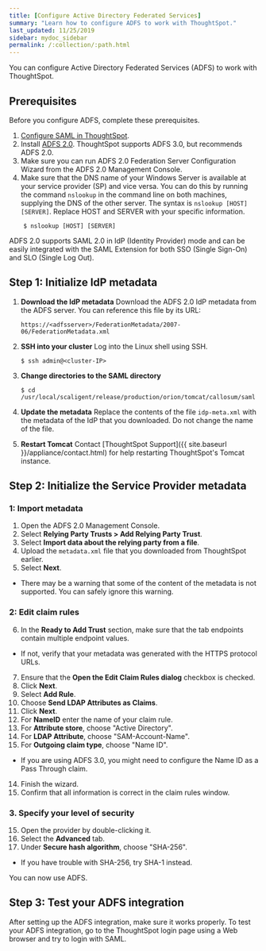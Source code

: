 ```yaml
---
title: [Configure Active Directory Federated Services]
summary: "Learn how to configure ADFS to work with ThoughtSpot."
last_updated: 11/25/2019
sidebar: mydoc_sidebar
permalink: /:collection/:path.html
---
```

You can configure Active Directory Federated Services (ADFS) to work with ThoughtSpot.

## Prerequisites
Before you configure ADFS, complete these prerequisites.

1. [Configure SAML in ThoughtSpot](configure-SAML-with-tscli#).
2. Install [ADFS 2.0](https://www.microsoft.com/en-us/download/details.aspx?id=10909). ThoughtSpot supports ADFS 3.0, but recommends ADFS 2.0.
3. Make sure you can run ADFS 2.0 Federation Server Configuration Wizard from the ADFS 2.0 Management Console.
4. Make sure that the DNS name of your Windows Server is available at your service provider (SP) and vice versa. You can do this by running the command `nslookup` in the command line on both machines, supplying the DNS of the other server. The syntax is `nslookup [HOST] [SERVER]`. Replace HOST and SERVER with your specific information.
```
    $ nslookup [HOST] [SERVER]
```

ADFS 2.0 supports SAML 2.0 in IdP (Identity Provider) mode and can be easily integrated with the SAML Extension for both SSO (Single Sign-On) and SLO (Single Log Out).

## Step 1: Initialize IdP metadata
1. **Download the IdP metadata** Download the ADFS 2.0 IdP metadata from the ADFS server.
   You can reference this file by its URL:

    ```
    https://<adfsserver>/FederationMetadata/2007-06/FederationMetadata.xml
    ```

2. **SSH into your cluster** Log into the Linux shell using SSH.
    ```
    $ ssh admin@<cluster-IP>
    ```
3. **Change directories to the SAML directory**

    ```
    $ cd /usr/local/scaligent/release/production/orion/tomcat/callosum/saml
    ```

4. **Update the metadata** Replace the contents of the file `idp-meta.xml` with the metadata of the IdP that you downloaded.
   Do not change the name of the file.
5. **Restart Tomcat** Contact [ThoughtSpot Support]({{ site.baseurl }}/appliance/contact.html) for help restarting ThoughtSpot's Tomcat instance.

## Step 2: Initialize the Service Provider metadata

### 1: Import metadata
1. Open the ADFS 2.0 Management Console.
2. Select **Relying Party Trusts > Add Relying Party Trust**.
3. Select **Import data about the relying party from a file**.
4. Upload the `metadata.xml` file that you downloaded from ThoughtSpot earlier.
5. Select **Next**.
* There may be a warning that some of the content of the metadata is not supported. You can safely ignore this warning.

### 2: Edit claim rules
6. In the **Ready to Add Trust** section, make sure that the tab endpoints contain multiple endpoint values.
* If not, verify that your metadata was generated with the HTTPS protocol URLs.
7. Ensure that the **Open the Edit Claim Rules dialog** checkbox is checked.
8. Click **Next**.
8. Select **Add Rule**.
9. Choose **Send LDAP Attributes as Claims**.
10. Click **Next**.
10. For **NameID** enter the name of your claim rule.
11. For **Attribute store**, choose "Active Directory".
12. For **LDAP Attribute**, choose "SAM-Account-Name".
13. For **Outgoing claim type**, choose "Name ID".
* If you are using ADFS 3.0, you might need to configure the Name ID as a Pass Through claim.
14. Finish the wizard.
15. Confirm that all information is correct in the claim rules window.

### 3. Specify your level of security
15. Open the provider by double-clicking it.
16. Select the **Advanced** tab.
17. Under **Secure hash algorithm**, choose "SHA-256".
* If you have trouble with SHA-256, try SHA-1 instead.

You can now use ADFS.

## Step 3: Test your ADFS integration
After setting up the ADFS integration, make sure it works properly. To test your ADFS integration, go to the ThoughtSpot login page using a Web browser and try to login with SAML.
